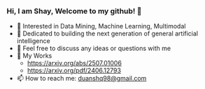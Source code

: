 ### Hi,  I am Shay, Welcome to my github! 👋


- 🌱 Interested in Data Mining, Machine Learning, Multimodal
- 🤔 Dedicated to building the next generation of general artificial intelligence
- 💬 Feel free to discuss any ideas or questions with me
- 🥺 My Works
  - https://arxiv.org/abs/2507.01006
  - https://arxiv.org/pdf/2406.12793
-  📫 How to reach me: [duanshq98@gmail.com](mailto:shayduane.md@gmail.com)



